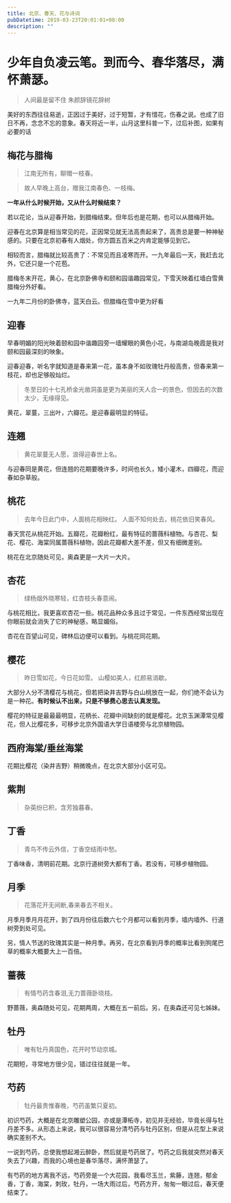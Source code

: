 ```yaml
---
title: 北京、春天、花与诗词
pubDatetime: 2019-03-23T20:01:01+08:00
description: ""
---
```


# 少年自负凌云笔。到而今、春华落尽，满怀萧瑟。

> 人间最是留不住 朱颜辞镜花辞树

美好的东西往往易逝，正因过于美好，过于短暂，才有惜花，伤春之说。也成了旧日不再，念念不忘的意象。春天将近一半，山月这里科普一下，过后补图，如果有必要的话

## 梅花与腊梅

> 江南无所有，聊赠一枝春。

> 故人早晚上高台，赠我江南春色、一枝梅。

**一年从什么时候开始，又从什么时候结束？**

若以花论，当从迎春开始，到腊梅结束。但年后也是花期，也可以从腊梅开始。

迎春在北京算是相当常见的花，正因常见就无法高贵起来了，高贵总是要一种神秘感的。只要在北京初春有人烟处，你方圆五百米之内肯定能够见到它。

相较而言，腊梅就比较高贵了：不常见而且凌寒而开。一九年最后一天，我赶去北外，它还只是一个花苞。

腊梅冬末开花，黄心，在北京卧佛寺和颐和园谐趣园常见，下雪天映着红墙白雪黄腊梅分外好看。

一九年二月份的卧佛寺，蓝天白云。但腊梅在雪中更为好看

## 迎春

早春明媚的阳光映着颐和园中谐趣园旁一墙耀眼的黄色小花，与南湖岛晚霞是我对颐和园最深刻的映象。

迎春迎春，听名字就知道是春来第一花，虽本身不如玫瑰牡丹般高贵，但春来第一枝花，却也足够般灿烂。

> 冬至日的十七孔桥金光凿洞虽是更为美丽的天人合一的景色，但因去的次数太少，无缘得见。

黄花，翠蔓，三出叶，六瓣花。是迎春最明显的特征。

## 连翘

> 黄花翠蔓无人愿，浪得迎春世上名。

与迎春同是黄花，但连翘的花期要晚许多，时间也长久，矮小灌木，四瓣花，而迎春如杂草般。

## 桃花

> 去年今日此门中，人面桃花相映红。
> 人面不知何处去，桃花依旧笑春风。

春天赏花从桃花开始。五瓣花，花瓣粉红，最有特征的蔷薇科植物。与杏花、梨花、樱花、海棠同属蔷薇科植物，因此花瓣都大差不差，但又有细微差别。

桃花在北京随处可见，奥森更是一大片一大片。

## 杏花

> 绿杨烟外晓寒轻，红杏枝头春意闹。

与桃花相比，我更喜欢杏花一些。桃花品种众多且过于常见，一件东西经常出现在你眼前就会消失了它的神秘感，略显媚俗。

杏花在百望山可见，碑林后边便可以看到。与桃花同花期。

## 樱花

> 昨日雪如花，今日花如雪。
> 山樱如美人，红颜易消歇。

大部分人分不清樱花与桃花，但若把染井吉野与白山桃放在一起，你们绝不会认为是一种花。**有时候认不出来，只是不够费心思去认真发现。**

樱花的特征是最最最明显，花柄长、花瓣中间缺刻的就是樱花。北京玉渊潭常见樱花，但人比樱花多，可移步北京外国语大学日语楼旁与北京植物园。

## 西府海棠/垂丝海棠

花期比樱花（染井吉野）稍微晚点，在北京大部分小区可见。

## 紫荆

> 杂英纷已积，含芳独暮春。

## 丁香

> 青鸟不传云外信，丁香空结雨中愁。

丁香味香，清明前花期。北京行道树旁大都有丁香。若没有，可移步植物园。

## 月季

> 花落花开无间断,春来春去不相关。

月季月季月月花开，到了四月份往后数六七个月都可以看到月季，墙内墙外、行道树旁到处可见。

另，情人节送的玫瑰其实是一种月季。再另，在北京看到月季的概率比看到狗尾巴草的概率大概要大上一百倍。

## 蔷薇

> 有情芍药含春泪,无力蔷薇卧晓枝。

野蔷薇，奥森随处可见，花期两周，大概在五一前后。另，在奥森还可见七姊妹。

## 牡丹

> 唯有牡丹真国色，花开时节动京城。

花期短，寻常地方很少见，错过往往就是一年。

## 芍药

> 牡丹最贵惟春晚，芍药虽繁只夏初。

初识芍药，大概是在北京雕塑公园，亦或是潭柘寺，初见并无经验，毕竟长得与牡丹差不多。从形态上来说，我可以很容易分清芍药与牡丹区别，但是从花型上来说确实差别不大。

一说到芍药，总使我想起湘云醉卧，然后就是芍药居了。芍药之后我就突然对春天失去了兴趣，而我的心境也是春华落尽，满怀萧瑟了。

有芍药的地方离我不远，芍药旁是一个大花园，我看尽玉兰，紫藤，连翘，郁金香，丁香，海棠，刺玫，牡丹，一场大雨过后，芍药方开，匆匆一眼过后，春天便结束了。
